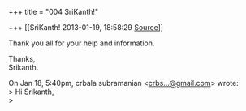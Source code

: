 +++
title = "004 SriKanth!"

+++
[[SriKanth!	2013-01-19, 18:58:29 [Source](https://groups.google.com/g/samskrita/c/W4odKX_xPmA)]]



Thank you all for your help and information.  
  
Thanks,  
Srikanth.  
  
On Jan 18, 5:40pm, crbala subramanian \<[crbs...@gmail.com]()\> wrote:  
\> Hi Srikanth,  
\>  

